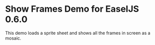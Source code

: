  Show Frames Demo for EaselJS 0.6.0
=========================================================

This demo loads a sprite sheet and shows all the frames in screen
as a mosaic.






